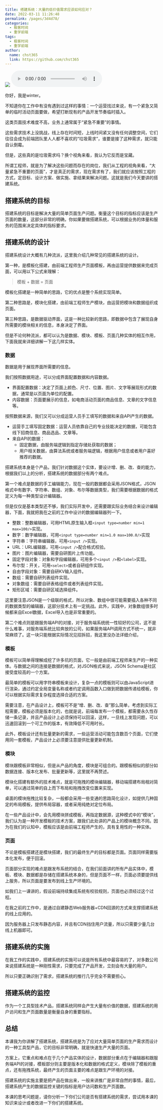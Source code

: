 ```yaml
---
title: 搭建系统：大量的低价值需求应该如何应对？
date: 2022-03-11 11:26:48
permalink: /pages/3d4d78/
categories: 
  - 极客时间
  - 重学前端
tags: 
  - 极客时间
  - 重学前端
author: 
  name: chst365
  link: https://github.com/chst365
---
```

![](https://cdn.jsdelivr.net/gh/chst365/bolgImgs/imgs/topImgs/217.jpg)
<audio title="搭建系统：大量的低价值需求应该如何应对？" src="https://static001.geekbang.org/resource/audio/1b/8b/1b046607b8be1181b8f878bb5652678b.mp3" controls="controls"></audio> 


你好，我是winter。

不知道你在工作中有没有遇到过这样的事情：一个运营找过来说，有一个紧急又简单的临时活动页面要做，希望打断现有的产品开发节奏临时插入。

这类页面技术难度不高，业务上通常属于“紧急不重要”的事情。

这些需求技术上没挑战，线上存在时间短，上线时间紧又没有任何调整空间，它们往往会成为前端团队里人人都不喜欢的“垃圾需求”，谁要是接了这种需求，就只能自认倒霉。

但是，这些真的是垃圾需求吗？换个视角来看，我认为它反而是宝藏。

所谓工程师，就是为了解决这些问题而存在的岗位，我们从工程的视角来看，“大量紧急不重要的页面”，才是真正的需求，现在需求有了，我们就应该按照工程的方式，定目标、设计方案、做实施、拿结果来解决问题。这就是我们今天要讲的搭建系统。

## 搭建系统的目标

搭建系统的目标是解决大量的简单页面生产问题。衡量这个目标的指标应该是生产页面的数量，这部分非常的明确，你如果要做搭建系统，可以根据业务的体量和服务的范围来决定具体的指标要求。

## 搭建系统的设计

搭建系统设计大概有几种流派，这里我介绍几种常见的搭建系统的设计。

第一种，是模板化搭建，由前端工程师生产页面模板，再由运营提供数据来完成页面，可以用以下公式来理解：

> 模板 + 数据 = 页面

模板化搭建是一种简单的思路，它的优点是整个系统实现简单。

第二种思路是，模块化搭建，由前端工程师生产模块，由运营把模块和数据组织成页面。

第三种思路，是数据驱动界面，这是一种比较新的思路，即数据中包含了展现自身所需要的模块相关的信息，本身决定了界面。

但是不论何种流派，都可以认为是数据、模块、模板、页面几种实体的相互作用，下面我就来详细讲解一下这几样实体。

### 数据

数据是用于展现界面所需要的信息。

我们按照数据用途，可以分成界面配置数据和内容数据。

  * 界面配置数据：决定了页面上颜色、尺寸、位置、图片、文字等展现形式的数据，通常是以页面为单位的配置。
  * 内容数据：页面要展示的信息，如电商活动页面的商品信息、文章的文字信息等。

按照数据来源，我们又可以分成运营人员手工填写的数据和来自API产生的数据。

  * 运营手工填写固定数据：运营人员依靠自己的专业技能决定的数据，可能包含线下招商信息、商品选品、文章等。
  * 来自API的数据： 
    * 固定数据，由服务端逻辑到指定存储处获取的数据；
    * 用户相关数据，由算法系统或者服务端逻辑，根据用户信息或者用户喜好推荐的数据。

搭建系统本身是个产品，我们针对数据这个实体，要设计增、删、改、查的能力，根据我们以上的分析，搭建系统的数据部分有两个难点。

第一个难点是数据的手工编辑能力，现在一般的数据都会采用JSON格式，JSON格式中有数字、字符串、数组、对象、布尔等数据类型，我们需要根据数据的格式定义为每一种类型设计编辑器。

但是仅仅是基本类型还不够，我们实际开发中，还需要跟实际业务结合来设计编辑器，下面，我就把我在之前的工作中设计的数据编辑器列一下。

  * 整数：整数编辑器，可用HTML原生输入框`<input type=number min=1 max=100/>`实现。
  * 数字：数字编辑器，可用`<input type=number min=1.0 max=100.0/>`实现
  * 字符串：字符串编辑器，可用`<input />`实现。
  * URL：URL编辑器，可用`<input />`配合格式校验。
  * 图片：图片编辑器，需要自研图片上传功能。
  * 固定字段对象：对象和字段编辑器，可用多个`<input />`和`<label>`实现。
  * 布尔型：开关，可用`<select>`或者自研组件实现。
  * 自由字段对象：需要自研KV输入组件。
  * 数组：需要自研列表组件实现。
  * 对象数组：需要自研表格组件或者列表组件实现。
  * 矩形区域：需要自研区域选择组件。

这里要注意JSON是一个级联的格式，所以对象、数组中很可能需要插入各种不同的数据类型的编辑器，这部分技术上有一定挑战。此外，实践中，对象数组很多时候都来自Excel数据，Excel导入也是非常重要的。

第二个难点则是跟服务端API的对接，对于服务端系统统一性较好的公司，这不是什么难事，对服务端系统比较奔放的公司，如果服务端API调用方式不统一，就非常麻烦了。这一块只能根据实际情况见招拆招，我这里没办法详细介绍，

### 模板

模板可以简单得理解成挖了许多坑的页面，它一般是由前端工程师来生产的一种实体。与数据之间的连接是数据的格式，对JSON格式来说，JSON
Schema是社区接受度较高的一个方案。

最简单的模板可以用字符串模板来设计，复杂一点的模板则可以由JavaScript进行渲染，通过约定全局变量名称或者约定调用函数入口做到把数据传递给模板，你可以根据实际需求复杂程度选择合适的方案。

需要注意，在产品设计上，模板可不是“增、删、改、查”那么简单，考虑到实际工程需要，模板必须是版本化的，也就是说，前端每发布一个模板，都需要永久性存储一条记录，并且产品设计上必须保持可以回滚，这样，一旦线上发现问题，可以迅速回滚到一个可工作的版本，有效降低不可用时长。

此外，模板设计还有批量更新的需求，一些运营活动可能包含数百个页面，它们使用同一套模板，产品设计上必须要注意提供批量更新机制。

### 模块

模块跟模板非常相似，但是从产品的角度，模块是可组合的。跟模板相似的部分如数据连接、版本化发布、批量更新等，这里就不再赘述。

模块化搭建有额外的技术难点，就是可拖拽的模块编辑器，移动端搭建布局相对简单，可以通过简单的自上而下布局和拖拽改变位置来实现。

桌面的模块拖拽比较复杂，一般都会采用一些变通的思路简化设计，如提供几种固定的布局模板，提供布局容器，或者采用纯绝对定位布局。

在一些产品设计中，会先用模块拼成模板，再指定数据源，这种模式中的“模块”，我们认为是一种开发模板的技术方案，跟我们此处讲的产品上的模块概念不同。因为在我们的认知中，模板应该是由前端工程师产生的，具有复用性的一种实体。

### 页面

不论是模板搭建还是模块搭建，我们的最终生产的目标都是页面。页面同样需要版本化发布，便于回滚。

页面部分实现的难点是跟发布系统的结合，在我们前面讲的所有产品实体中，模板、模块、数据都是存储在搭建系统本身的，但是页面不一样，页面必须要提供线上服务，所以页面是要发布到线上生产环境的。

如我们上一课讲的，假设前端持续集成系统有校验规则，页面也必须经过这个过程。

在我之前的工作中，是通过自建静态Web服务器+CDN回源的方式来支撑搭建系统的线上应用的。

因为服务器上只发布静态内容，并且有CDN挡住用户流量，所以只需要少量几台线上机器即可。

## 搭建系统的实施

在我工作的实践中，搭建系统的实施可以说是所有系统中最容易的了，对多数公司来说搭建系统是一种刚性需求，只要完成了产品开发，立刻会有大量的用户。

所以只要正确识别了需求，搭建系统的推行几乎完全不需要担心。

## 搭建系统的监控

作为一个工具型技术产品，搭建系统同样会产生大量有价值的数据，搭建系统的用户访问和生产页面数量是衡量自身的重要指标。

## 总结

本课我为你讲解了搭建系统，搭建系统是为了应对大量简单页面的生产需求而设计的一种工具型产品，它的目标非常明确，就是快速生产大量的页面。

方案上，它重点和难点在于几个产品实体的设计，数据部分重点在于编辑器和跟服务端API的对接，模板部分则主要是版本化和数据的格式定义，模块除了模板的重点，还有拖拽系统，最终产生的页面主要的难点是跟生产环境的对接。

搭建系统的实施主要是把产品在做出来，一般来讲推广是非常自然的事情，最后，搭建系统产生的数据监控关键的指标是用户访问数和生产页面数。

本课的思考问题是，请你分析一下你们公司是否有搭建系统的需求，尝试用本课的知识来设计或者改进一下你们的搭建系统。

